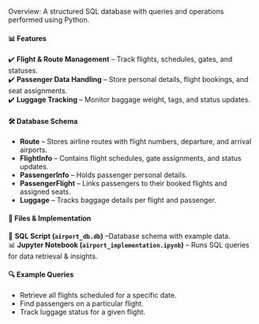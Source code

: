 Overview: A structured SQL database with queries and operations performed using Python.

#### **📊 Features**  
✔️ **Flight & Route Management** – Track flights, schedules, gates, and statuses.  
✔️ **Passenger Data Handling** – Store personal details, flight bookings, and seat assignments.  
✔️ **Luggage Tracking** – Monitor baggage weight, tags, and status updates.  

#### **🛠 Database Schema**  
- **Route** – Stores airline routes with flight numbers, departure, and arrival airports.  
- **FlightInfo** – Contains flight schedules, gate assignments, and status updates.  
- **PassengerInfo** – Holds passenger personal details.  
- **PassengerFlight** – Links passengers to their booked flights and assigned seats.  
- **Luggage** – Tracks baggage details per flight and passenger.  

#### **📂 Files & Implementation**  
📄 **SQL Script (`airport_db.db`)** –Database schema with example data.  
📊 **Jupyter Notebook (`airport_implementation.ipynb`)** – Runs SQL queries for data retrieval & insights.  

#### **🔍 Example Queries**  
- Retrieve all flights scheduled for a specific date.  
- Find passengers on a particular flight.  
- Track luggage status for a given flight. 
